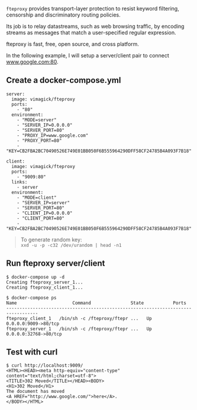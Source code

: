 `fteproxy` provides transport-layer protection to resist keyword filtering,
censorship and discriminatory routing policies.

Its job is to relay datastreams, such as web browsing traffic,
by encoding streams as messages that match a user-specified regular expression.

fteproxy is fast, free, open source, and cross platform. 

In the following example, I will setup a server/client pair to connect www.google.com:80.

## Create a docker-compose.yml

```
server:
  image: vimagick/fteproxy
  ports:
    - "80"
  environment:
    - "MODE=server"
    - "SERVER_IP=0.0.0.0"
    - "SERVER_PORT=80"
    - "PROXY_IP=www.google.com"
    - "PROXY_PORT=80"
    - "KEY=CB2FBA2BC70490526E749E01BB050F6B555964290DFF58CF24785B4A093F7B18"

client:
  image: vimagick/fteproxy
  ports:
    - "9009:80"
  links:
    - server
  environment:
    - "MODE=client"
    - "SERVER_IP=server"
    - "SERVER_PORT=80"
    - "CLIENT_IP=0.0.0.0"
    - "CLIENT_PORT=80"
    - "KEY=CB2FBA2BC70490526E749E01BB050F6B555964290DFF58CF24785B4A093F7B18"
```

> To generate random key:  
> `xxd -u -p -c32 /dev/urandom | head -n1`

## Run fteproxy server/client

```
$ docker-compose up -d
Creating fteproxy_server_1...
Creating fteproxy_client_1...

$ docker-compose ps
Name                     Command               State           Ports
----------------------------------------------------------------------------------
fteproxy_client_1   /bin/sh -c /fteproxy/ftepr ...   Up      0.0.0.0:9009->80/tcp
fteproxy_server_1   /bin/sh -c /fteproxy/ftepr ...   Up      0.0.0.0:32768->80/tcp
```

## Test with curl

```
$ curl http://localhost:9009/
<HTML><HEAD><meta http-equiv="content-type" content="text/html;charset=utf-8">
<TITLE>302 Moved</TITLE></HEAD><BODY>
<H1>302 Moved</H1>
The document has moved
<A HREF="http://www.google.com/">here</A>.
</BODY></HTML>
```

